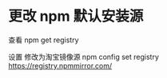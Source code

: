 

# 更改 npm 默认安装源

查看
 npm get registry

设置 修改为淘宝镜像源
 npm config set registry https://registry.npmmirror.com/